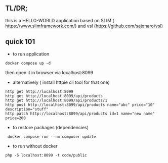 ## TL/DR;

this is a HELLO-WORLD application based on SLIM ( https://www.slimframework.com/) and vsl (https://github.com/sajonaro/vsl)


## quick 101

- to run application 

```
docker compose up -d
```
then open it in browser via localhost:8099

- alternatively ( install httpie cli tool for that one)

```
http get http://localhost:8099
http get http://localhost:8099/api/products
http get http://localhost:8099/api/products/1
http post http://localhost:8099/api/products name="abc" price="10" description="stuff"
http patch http://localhost:8099/api/products id=1 name="new name" price=200

```

- to restore packages (dependencies)
```
 docker compose run --rm composer update
```

- to run without docker 

```
php -S localhost:8099 -t code/public
```